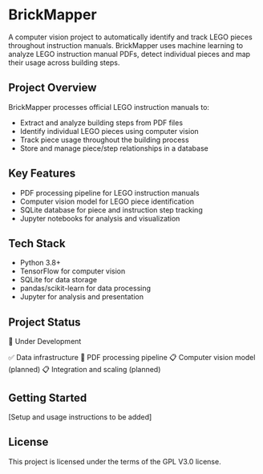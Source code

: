 # BrickMapper

A computer vision project to automatically identify and track LEGO pieces throughout instruction manuals. BrickMapper uses machine learning to analyze LEGO instruction manual PDFs, detect individual pieces and map their usage across building steps.

## Project Overview
BrickMapper processes official LEGO instruction manuals to:

* Extract and analyze building steps from PDF files
* Identify individual LEGO pieces using computer vision
* Track piece usage throughout the building process
* Store and manage piece/step relationships in a database

## Key Features

* PDF processing pipeline for LEGO instruction manuals
* Computer vision model for LEGO piece identification
* SQLite database for piece and instruction step tracking
* Jupyter notebooks for analysis and visualization

## Tech Stack

* Python 3.8+
* TensorFlow for computer vision
* SQLite for data storage
* pandas/scikit-learn for data processing
* Jupyter for analysis and presentation

## Project Status
🚧 Under Development

✅ Data infrastructure
🔄 PDF processing pipeline
📋 Computer vision model (planned)
📋 Integration and scaling (planned)

## Getting Started
[Setup and usage instructions to be added]

## License
This project is licensed under the terms of the GPL V3.0 license.
